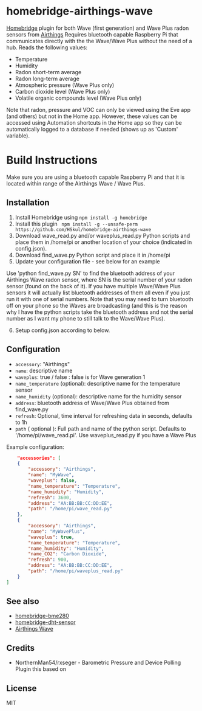 # homebridge-airthings-wave

[Homebridge](https://github.com/nfarina/homebridge) plugin for both Wave (first generation) and Wave Plus 
radon sensors from [Airthings](https://www.airthings.com/)  Requires bluetooth capable Raspberry Pi that
communicates directly with the the Wave/Wave Plus without the need of a hub.  Reads the following values:
* Temperature
* Humidity
* Radon short-term average
* Radon long-term average
* Atmospheric pressure (Wave Plus only)
* Carbon dioxide level (Wave Plus only)
* Volatile organic compounds level (Wave Plus only)
  
Note that radon, pressure and VOC can only be viewed using the Eve app (and others) but not in the Home app.
However, these values can be accessed using Automation shortcuts in the Home app so they can be automatically
logged to a database if needed (shows up as 'Custom' variable).

# Build Instructions

Make sure you are using a bluetooth capable Raspberry Pi and that it is located within range of the Airthings Wave 
/ Wave Plus.

## Installation
1.	Install Homebridge using `npm install -g homebridge`
2.	Install this plugin ` npm install -g --unsafe-perm https://github.com/HSkul/homebridge-airthings-wave`
3.  Download wave_read.py and/or waveplus_read.py Python scripts and place them in /home/pi or another location of your choice (indicated in config.json).
4.  Download find_wave.py Python script and place it in /home/pi
5.	Update your configuration file - see below for an example

Use 'python find_wave.py SN' to find the bluetooth address of your Airthings Wave radon sensor, where SN is the serial number of your radon sensor (found on the back of it).  If you have multiple Wave/Wave Plus sensors it will actually list bluetooth addresses of them all even if you just run it with one of serial numbers.  Note that you may need to turn bluetooth off on your phone so the Waves are broadcasting (and this is the reason why I have the python scripts take the bluetooth address and not the serial number as I want my phone to still talk to the Wave/Wave Plus).

6. Setup config.json according to below. 

## Configuration
* `accessory`: "Airthings"
* `name`: descriptive name
* `waveplus`: true / false : false is for Wave generation 1 
* `name_temperature` (optional): descriptive name for the temperature sensor
* `name_humidity` (optional): descriptive name for the humidity sensor
* `address`: bluetooth address of Wave/Wave Plus obtained from find_wave.py
* `refresh`: Optional, time interval for refreshing data in seconds, defaults to 1h
* `path` ( optional ): Full path and name of the python script.  Defaults to '/home/pi/wave_read.pi'.  Use waveplus_read.py if you have a Wave Plus

Example configuration:

```json
    "accessories": [
    {
        "accessory": "Airthings",
        "name": "MyWave",
        "waveplus": false,
        "name_temperature": "Temperature",
        "name_humidity": "Humidity",
        "refresh": 3600,
        "address": "AA:BB:BB:CC:DD:EE",
        "path": "/home/pi/wave_read.py"
    },
    {
        "accessory": "Airthings",
        "name": "MyWavePlus",
        "waveplus": true,
        "name_temperature": "Temperature",
        "name_humidity": "Humidity",
        "name_CO2": "Carbon Dioxide",
        "refresh": 900,
        "address": "AA:BB:BB:CC:DD:EE",
        "path": "/home/pi/waveplus_read.py"
    }
]
```

## See also

* [homebridge-bme280](https://www.npmjs.com/package/homebridge-bme280)
* [homebridge-dht-sensor](https://www.npmjs.com/package/homebridge-dht-sensor)
* [Airthings Wave](https://www.airthings.com)

## Credits
* NorthernMan54/rxseger - Barometric Pressure and Device Polling Plugin this based on

## License

MIT
